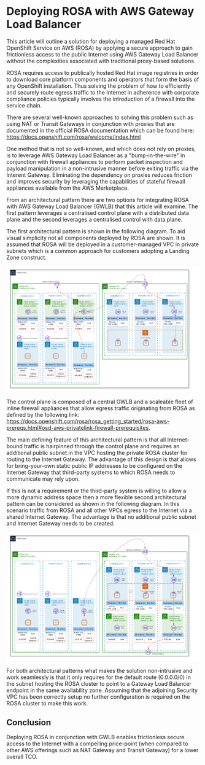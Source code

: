 # Deploying ROSA with AWS Gateway Load Balancer

This article will outline a solution for deploying a managed Red Hat OpenShift Service on AWS (ROSA) by applying a secure approach to gain frictionless access to the public Internet using AWS Gateway Load Balancer without the complexities associated with traditional proxy-based solutions.

ROSA requires access to publically hosted Red Hat image registries in order to download core platform components and operators that form the basis of any OpenShift installation. Thus solving the problem of how to efficiently and securely route egress traffic to the Internet in adherence with corporate compliance policies typically involves the introduction of a firewall into the service chain.

There are several well-known approaches to solving this problem such as using NAT or Transit Gateways in conjunction with proxies that are documented in the official ROSA documentation which can be found here: https://docs.openshift.com/rosa/welcome/index.html

One method that is not so well-known, and which does not rely on proxies, is to leverage AWS Gateway Load Balancer as a "bump-in-the-wire" in conjunction with firewall appliances to perform packet inspection and payload manipulation in a non-intrusive manner before exiting traffic via the Interent Gateway. Eliminating the dependency on proxies reduces friction and improves security by leveraging the capabilities of stateful firewall appliances available from the AWS Marketplace.

From an architectural pattern there are two options for integrating ROSA with AWS Gateway Load Balancer (GWLB) that this article will examine. The first pattern leverages a centralised control plane with a distributed data plane and the second leverages a centralised control with data plane.

The first architectural pattern is shown in the following diagram. To aid visual simplicity not all components deployed by ROSA are shown. It is assumed that ROSA will be deployed in a customer-managed VPC in private subnets which is a common approach for customers adopting a Landing Zone construct.

<img src=https://github.com/redhat-apac-stp/rosa-with-aws-gateway-load-balancer/blob/main/ROSA%20-%20AWS%20Gateway%20Load%20Balancer%20-%20A.png>

The control plane is composed of a central GWLB and a scaleable fleet of inline firewall appliances that allow egress traffic originating from ROSA as defined by the following link: https://docs.openshift.com/rosa/rosa_getting_started/rosa-aws-prereqs.html#osd-aws-privatelink-firewall-prerequisites. 

The main defining feature of this architectural pattern is that all Internet-bound traffic is hairpinned through the control plane and requires an additional public subnet in the VPC hosting the private ROSA cluster for routing to the Internet Gateway. The advantage of this design is that allows for bring-your-own static public IP addresses to be configured on the Internet Gateway that third-party systems to which ROSA needs to communicate may rely upon.

If this is not a requirement or the third-party system is willing to allow a more dynamic address space then a more flexible second architectural pattern can be considered as shown in the following diagram. In this scenario traffic from ROSA and all other VPCs egress to the Internet via a shared Internet Gateway. The advantage is that no additional public subnet and Internet Gateway needs to be created.

<img src=https://github.com/redhat-apac-stp/rosa-with-aws-gateway-load-balancer/blob/main/ROSA%20-%20AWS%20Gateway%20Load%20Balancer%20-%20B.png>

For both architectural patterns what makes the solution non-intrusive and work seamlessly is that it only requires for the default route (0.0.0.0/0) in the subnet hosting the ROSA cluster to point to a Gateway Load Balancer endpoint in the same availability zone. Assuming that the adjoining Security VPC has been correctly setup no further configuration is required on the ROSA cluster to make this work.

## Conclusion

Deploying ROSA in conjunction with GWLB enables frictionless secure access to the Internet with a compelling price-point (when compared to other AWS offerings such as NAT Gateway and Transit Gateway) for a lower overall TCO.


